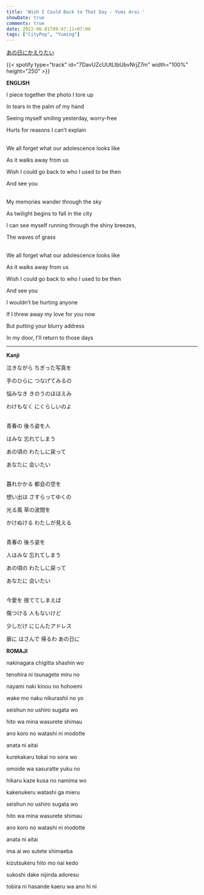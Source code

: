 ```yaml
---
title: 'Wish I Could Back to That Day - Yumi Arai '
showDate: true
comments: true
date: 2022-06-01T09:47:11+07:00
tags: ["CityPop", "Yuming"]
---
```

[あの日にかえりたい](https://www.youtube.com/watch?v=2qJnqZenIFY)

{{< spotify type="track" id="7DavUZcUUtLtbUbvNrjZ7m" width="100%" height="250" >}}



**ENGLISH**

I piece together the photo I tore up

In tears in the palm of my hand

Seeing myself smiling yesterday, worry-free

Hurts for reasons I can’t explain


\
We all forget what our adolescence looks like

As it walks away from us

Wish I could go back to who I used to be then

And see you


\
My memories wander through the sky

As twilight begins to fall in the city

I can see myself running through the shiny breezes,

The waves of grass


\
We all forget what our adolescence looks like

As it walks away from us

Wish I could go back to who I used to be then

And see you


I wouldn’t be hurting anyone

If I threw away my love for you now

But putting your blurry address

In my door, I'll return to those days

---

**Kanji**

泣きながら ちぎった写真を

手のひらに つなげてみるの

悩みなき きのうのほほえみ

わけもなく にくらしいのよ


\
青春の 後ろ姿を人

はみな 忘れてしまう

あの頃の わたしに戻って

あなたに 会いたい


\
暮れかかる 都会の空を

想い出は さすらってゆくの

光る風 草の波間を

かけぬける わたしが見える


\
青春の 後ろ姿を

人はみな 忘れてしまう

あの頃の わたしに戻って

あなたに 会いたい


\
今愛を 捨ててしまえば

傷つける 人もないけど

少しだけ にじんたアドレス

扉に はさんで 帰るわ あの日に



**ROMAJI**

nakinagara chigitta shashin wo

tenohira ni tsunagete miru no

nayami naki kinou no hohoemi

wake mo naku nikurashii no yo

seishun no ushiro sugata wo

hito wa mina wasurete shimau

ano koro no watashi ni modotte

anata ni aitai

kurekakaru tokai no sora wo

omoide wa sasuratte yuku no

hikaru kaze kusa no namima wo

kakenukeru watashi ga mieru

seishun no ushiro sugata wo

hito wa mina wasurete shimau

ano koro no watashi ni modotte

anata ni aitai

ima ai wo sutete shimaeba

kizutsukeru hito mo nai kedo

sukoshi dake nijinda adoresu

tobira ni hasande kaeru wa ano hi ni

